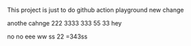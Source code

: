 This project is just to do github action playground
new change


anothe cahnge
222
3333
333
55
33
hey

no no
eee
ww
ss
22
=343ss
